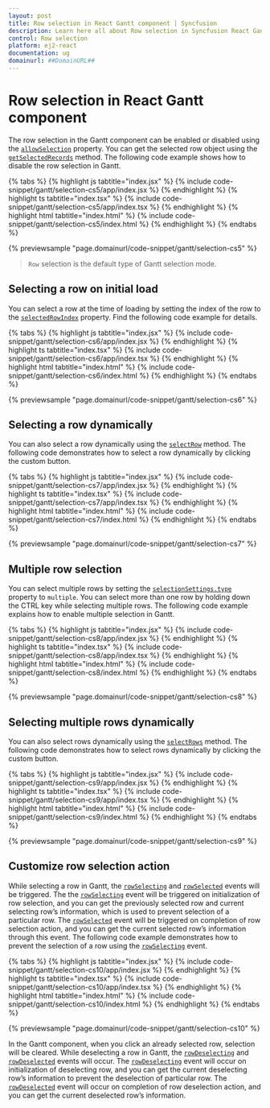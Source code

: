 ```yaml
---
layout: post
title: Row selection in React Gantt component | Syncfusion
description: Learn here all about Row selection in Syncfusion React Gantt component of Syncfusion Essential JS 2 and more.
control: Row selection 
platform: ej2-react
documentation: ug
domainurl: ##DomainURL##
---
```


# Row selection in React Gantt component

The row selection in the Gantt component can be enabled or disabled using the [`allowSelection`](https://ej2.syncfusion.com/react/documentation/api/gantt/#allowselection) property. You can get the selected row object using the [`getSelectedRecords`](https://ej2.syncfusion.com/react/documentation/api/gantt/selection/#getselectedrecords) method. The following code example shows how to disable the row selection in Gantt.

{% tabs %}
{% highlight js tabtitle="index.jsx" %}
{% include code-snippet/gantt/selection-cs5/app/index.jsx %}
{% endhighlight %}
{% highlight ts tabtitle="index.tsx" %}
{% include code-snippet/gantt/selection-cs5/app/index.tsx %}
{% endhighlight %}
{% highlight html tabtitle="index.html" %}
{% include code-snippet/gantt/selection-cs5/index.html %}
{% endhighlight %}
{% endtabs %}
        
{% previewsample "page.domainurl/code-snippet/gantt/selection-cs5" %}

> `Row` selection is the default type of Gantt selection mode.

## Selecting a row on initial load

You can select a row at the time of loading by setting the index of the row to the [`selectedRowIndex`](https://ej2.syncfusion.com/react/documentation/api/gantt/#selectedrowindex) property. Find the following code example for details.

{% tabs %}
{% highlight js tabtitle="index.jsx" %}
{% include code-snippet/gantt/selection-cs6/app/index.jsx %}
{% endhighlight %}
{% highlight ts tabtitle="index.tsx" %}
{% include code-snippet/gantt/selection-cs6/app/index.tsx %}
{% endhighlight %}
{% highlight html tabtitle="index.html" %}
{% include code-snippet/gantt/selection-cs6/index.html %}
{% endhighlight %}
{% endtabs %}
        
{% previewsample "page.domainurl/code-snippet/gantt/selection-cs6" %}

## Selecting a row dynamically

You can also select a row dynamically using the [`selectRow`](https://ej2.syncfusion.com/react/documentation/api/gantt/selection/#selectrow) method. The following code demonstrates how to select a row dynamically by clicking the custom button.

{% tabs %}
{% highlight js tabtitle="index.jsx" %}
{% include code-snippet/gantt/selection-cs7/app/index.jsx %}
{% endhighlight %}
{% highlight ts tabtitle="index.tsx" %}
{% include code-snippet/gantt/selection-cs7/app/index.tsx %}
{% endhighlight %}
{% highlight html tabtitle="index.html" %}
{% include code-snippet/gantt/selection-cs7/index.html %}
{% endhighlight %}
{% endtabs %}
        
{% previewsample "page.domainurl/code-snippet/gantt/selection-cs7" %}

## Multiple row selection

You can select multiple rows by setting the [`selectionSettings.type`](https://ej2.syncfusion.com/react/documentation/api/gantt/selectionSettings/#type) property to `multiple`. You can select more than one row by holding down the CTRL key while selecting multiple rows. The following code example explains how to enable multiple selection in Gantt.

{% tabs %}
{% highlight js tabtitle="index.jsx" %}
{% include code-snippet/gantt/selection-cs8/app/index.jsx %}
{% endhighlight %}
{% highlight ts tabtitle="index.tsx" %}
{% include code-snippet/gantt/selection-cs8/app/index.tsx %}
{% endhighlight %}
{% highlight html tabtitle="index.html" %}
{% include code-snippet/gantt/selection-cs8/index.html %}
{% endhighlight %}
{% endtabs %}
        
{% previewsample "page.domainurl/code-snippet/gantt/selection-cs8" %}

## Selecting multiple rows dynamically

You can also select rows dynamically using the [`selectRows`](https://ej2.syncfusion.com/react/documentation/api/gantt/selection/#selectrows) method. The following code demonstrates how to select rows dynamically by clicking the custom button.

{% tabs %}
{% highlight js tabtitle="index.jsx" %}
{% include code-snippet/gantt/selection-cs9/app/index.jsx %}
{% endhighlight %}
{% highlight ts tabtitle="index.tsx" %}
{% include code-snippet/gantt/selection-cs9/app/index.tsx %}
{% endhighlight %}
{% highlight html tabtitle="index.html" %}
{% include code-snippet/gantt/selection-cs9/index.html %}
{% endhighlight %}
{% endtabs %}
        
{% previewsample "page.domainurl/code-snippet/gantt/selection-cs9" %}

## Customize row selection action

While selecting a row in Gantt, the [`rowSelecting`](https://ej2.syncfusion.com/react/documentation/api/gantt/#rowselecting) and [`rowSelected`](https://ej2.syncfusion.com/react/documentation/api/gantt/#rowselected) events will be triggered. The the [`rowSelecting`](https://ej2.syncfusion.com/react/documentation/api/gantt/#rowselecting) event will be triggered on initialization of row selection, and you can get the previously selected row and current selecting row’s information, which is used to prevent selection of a particular row. The [`rowSelected`](https://ej2.syncfusion.com/react/documentation/api/gantt/#rowselected) event will be triggered on completion of row selection action, and you can get the current selected row’s information through this event. The following code example demonstrates how to prevent the selection of a row using the [`rowSelecting`](https://ej2.syncfusion.com/react/documentation/api/gantt/#rowselecting) event.

{% tabs %}
{% highlight js tabtitle="index.jsx" %}
{% include code-snippet/gantt/selection-cs10/app/index.jsx %}
{% endhighlight %}
{% highlight ts tabtitle="index.tsx" %}
{% include code-snippet/gantt/selection-cs10/app/index.tsx %}
{% endhighlight %}
{% highlight html tabtitle="index.html" %}
{% include code-snippet/gantt/selection-cs10/index.html %}
{% endhighlight %}
{% endtabs %}
        
{% previewsample "page.domainurl/code-snippet/gantt/selection-cs10" %}

In the Gantt component, when you click an already selected row, selection will be cleared. While deselecting a row in Gantt, the [`rowDeselecting`](https://ej2.syncfusion.com/react/documentation/api/gantt/#rowdeselecting) and [`rowDeselected`](https://ej2.syncfusion.com/react/documentation/api/gantt/#rowselected) events will occur. The [`rowDeselecting`](https://ej2.syncfusion.com/react/documentation/api/gantt/#rowdeselecting) event will occur on initialization of deselecting row, and you can get the current deselecting row’s information to prevent the deselection of particular row. The [`rowDeselected`](https://ej2.syncfusion.com/react/documentation/api/gantt/#rowselected) event will occur on completion of row deselection action, and you can get the current deselected row’s information.
